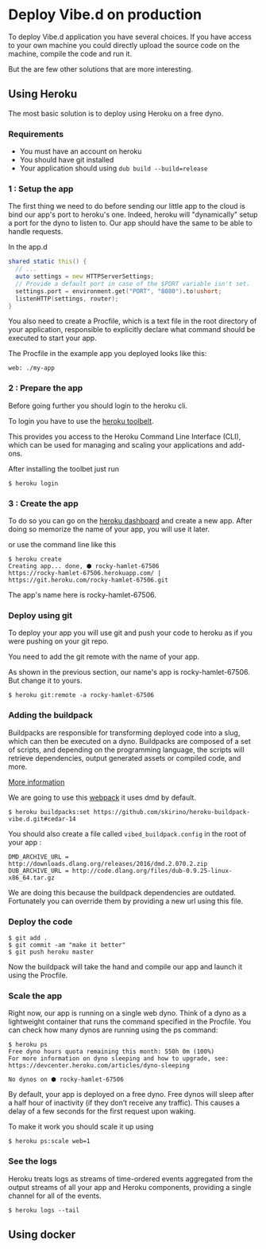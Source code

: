 # Deploy Vibe.d on production


To deploy Vibe.d application you have several choices. If you have access to your own machine you could directly 
upload the source code on the machine, compile the code and run it. 

But the are few other solutions that are more interesting. 


## Using Heroku


The most basic solution is to deploy using Heroku on a free dyno. 


### Requirements

- You must have an account on heroku 
- You should have git installed
- Your application should using `dub build --build=release`


### 1 : Setup the app

The first thing we need to do before sending our little app to the cloud is bind our app's port to heroku's one. 
Indeed, heroku will "dynamically" setup a port for the dyno to listen to. Our app should have the same to be able to handle requests. 

In the app.d 

```d
shared static this() {
  // ...
  auto settings = new HTTPServerSettings;
  // Provide a default port in case of the $PORT variable isn't set.  
  settings.port = environment.get("PORT", "8080").to!ushort;
  listenHTTP(settings, router);
}
```

You also need to create a Procfile, which is a text file in the root directory of your application, responsible to explicitly declare what command 
should be executed to start your app.

The Procfile in the example app you deployed looks like this:

```
web: ./my-app
```

### 2 : Prepare the app 

Before going further you should login to the heroku cli.

To login you have to use the [heroku toolbelt](https://toolbelt.heroku.com/standalone).

This provides you access to the Heroku Command Line Interface (CLI), which can be used for managing and scaling your applications and add-ons.

After installing the toolbet just run 

```
$ heroku login
```

### 3 : Create the app 

To do so you can go on the [heroku dashboard](https://dashboard.heroku.com) and create a new app. 
After doing so memorize the name of your app, you will use it later. 



or use the command line like this 

```
$ heroku create
Creating app... done, ⬢ rocky-hamlet-67506
https://rocky-hamlet-67506.herokuapp.com/ | https://git.heroku.com/rocky-hamlet-67506.git
```

The app's name here is rocky-hamlet-67506. 

### Deploy using git 

To deploy your app you will use git and push your code to heroku as if you were pushing on your git repo. 

You need to add the git remote with the name of your app. 

As shown in the previous section, our name's app is rocky-hamlet-67506. But change it to yours. 

```
$ heroku git:remote -a rocky-hamlet-67506
```

### Adding the buildpack

Buildpacks are responsible for transforming deployed code into a slug, 
which can then be executed on a dyno. Buildpacks are composed of a set of scripts, 
and depending on the programming language, the scripts will retrieve dependencies, 
output generated assets or compiled code, and more.

[More information](https://devcenter.heroku.com/articles/buildpacks)

We are going to use this [webpack](https://github.com/skirino/heroku-buildpack-vibe.d) it uses dmd by default. 

```
$ heroku buildpacks:set https://github.com/skirino/heroku-buildpack-vibe.d.git#cedar-14
```

You should also create a file called `vibed_buildpack.config` in the root of your app :

```
DMD_ARCHIVE_URL = http://downloads.dlang.org/releases/2016/dmd.2.070.2.zip
DUB_ARCHIVE_URL = http://code.dlang.org/files/dub-0.9.25-linux-x86_64.tar.gz
```

We are doing this because the buildpack dependencies are outdated. 
Fortunately you can override them by providing a new url using this file.

### Deploy the code 

```
$ git add .
$ git commit -am "make it better"
$ git push heroku master
```

Now the buildpack will take the hand and compile our app and launch it using the Procfile. 

### Scale the app 

Right now, our app is running on a single web dyno. Think of a dyno as a lightweight container that runs the command specified in the Procfile.
You can check how many dynos are running using the ps command:

```
$ heroku ps
Free dyno hours quota remaining this month: 550h 0m (100%)
For more information on dyno sleeping and how to upgrade, see:
https://devcenter.heroku.com/articles/dyno-sleeping

No dynos on ⬢ rocky-hamlet-67506
```

By default, your app is deployed on a free dyno. 
Free dynos will sleep after a half hour of inactivity (if they don’t receive any traffic). This causes a delay of a few seconds for the first request upon waking. 

To make it work you should scale it up using 

```
$ heroku ps:scale web=1
```
 
### See the logs 

Heroku treats logs as streams of time-ordered events aggregated from the output streams of all your app and Heroku components, 
providing a single channel for all of the events.

```
$ heroku logs --tail
```


## Using docker
